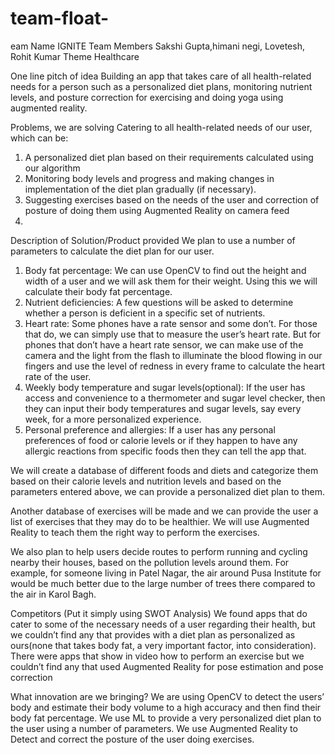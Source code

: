 # team-float-
eam Name	         IGNITE
Team Members	Sakshi Gupta,himani negi, Lovetesh, Rohit Kumar
Theme	Healthcare

One line pitch of idea
Building an app that takes care of all health-related needs for a person such as a personalized diet plans, monitoring nutrient levels, and posture correction for exercising and doing yoga using augmented reality.

Problems, we are solving 
Catering to all health-related needs of our user, which can be:
1.	A personalized diet plan based on their requirements calculated using our algorithm
2.	Monitoring body levels and progress and making changes in implementation of the diet plan gradually (if necessary).
3.	Suggesting exercises based on the needs of the user and correction of posture of doing them using Augmented Reality on camera feed
4.	

Description of Solution/Product provided
We plan to use a number of parameters to calculate the diet plan for our user.
1.	Body fat percentage: We can use OpenCV to find out the height and width of a user and we will ask them for their weight. Using this we will calculate their body fat percentage.
2.	Nutrient deficiencies: A few questions will be asked to determine whether a person is deficient in a specific set of nutrients.
3.	Heart rate: Some phones have a rate sensor and some don’t. For those that do, we can simply use that to measure the user’s heart rate.
But for phones that don’t have a heart rate sensor, we can make use of the camera and the light from the flash to illuminate the blood flowing in our fingers and use the level of redness in every frame to calculate the heart rate of the user.
4.	Weekly body temperature and sugar levels(optional): If the user has access and convenience to a thermometer and sugar level checker, then they can input their body temperatures and sugar levels, say every week, for a more personalized experience.
5.	Personal preference and allergies: If a user has any personal preferences of food or calorie levels or if they happen to have any allergic reactions from specific foods then they can tell the app that.

We will create a database of different foods and diets and categorize them based on their calorie levels and nutrition levels and based on the parameters entered above, we can provide a personalized diet plan to them.

Another database of exercises will be made and we can provide the user a list of exercises that they may do to be healthier. We will use Augmented Reality to teach them the right way to perform the exercises.

We also plan to help users decide routes to perform running and cycling nearby their houses, based on the pollution levels around them. For example, for someone living in Patel Nagar, the air around Pusa Institute for would be much better due to the large number of trees there compared to the air in Karol Bagh.

Competitors (Put it simply using SWOT Analysis)
We found apps that do cater to some of the necessary needs of a user regarding their health, but we couldn’t find any that provides with a diet plan as personalized as ours(none that takes body fat, a very important factor, into consideration).
There were apps that show in video how to perform an exercise but we couldn’t find any that used Augmented Reality for pose estimation and pose correction 

What innovation are we bringing?
We are using OpenCV to detect the users’ body and estimate their body volume to a high accuracy and then find their body fat percentage.
We use ML to provide a very personalized diet plan to the user using a number of parameters.
We use Augmented Reality to Detect and correct the posture of the user doing exercises.
